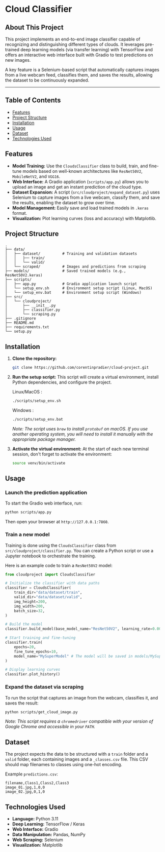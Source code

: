 # Cloud Classifier

## About This Project

This project implements an end-to-end image classifier capable of recognizing and distinguishing different types of clouds. It leverages pre-trained deep learning models (via transfer learning) with TensorFlow and offers an interactive web interface built with Gradio to test predictions on new images.

A key feature is a Selenium-based script that automatically captures images from a live webcam feed, classifies them, and saves the results, allowing the dataset to be continuously expanded.

---

## Table of Contents
* [Features](#features)
* [Project Structure](#project-structure)
* [Installation](#installation)
* [Usage](#usage)
* [Dataset](#dataset)
* [Technologies Used](#technologies-used)

## Features

*   **Model Training:** Use the `CloudsClassifier` class to build, train, and fine-tune models based on well-known architectures like `ResNet50V2`, `MobileNetV2`, and `VGG16`.
*   **Web Interface:** A Gradio application (`scripts/app.py`) allows you to upload an image and get an instant prediction of the cloud type.
*   **Dataset Expansion:** A script (`src/cloudproject/expand_dataset.py`) uses Selenium to capture images from a live webcam, classify them, and save the results, enabling the dataset to grow over time.
*   **Model Management:** Easily save and load trained models in `.keras` format.
*   **Visualization:** Plot learning curves (loss and accuracy) with Matplotlib.

## Project Structure

```
.
├── data/
│   ├── dataset/          # Training and validation datasets
│   │   ├── train/
│   │   └── valid/
│   └── scraped/          # Images and predictions from scraping
├── models/               # Saved trained models (e.g., ResNet50V2.keras)
├── scripts/
│   ├── app.py            # Gradio application launch script
│   └── setup_env.sh      # Environment setup script (Linux, MacOS)
│   └── setup_env.bat     # Environment setup script (Windows)
├── src/
│   └── cloudproject/
│       ├── __init__.py
│       ├── classifier.py
│       └── scraping.py
├── .gitignore
├── README.md     
├── requirements.txt
└── setup.py
```

## Installation

1.  **Clone the repository:**
    ```bash
    git clone https://github.com/corentinpradier/cloud-project.git
    ```

2.  **Run the setup script:**
    This script will create a virtual environment, install Python dependencies, and configure the project.

    Linux/MacOS :
    ```bash
    ./scripts/setup_env.sh
    ```
    Windows :
    ```bash
    ./scripts/setup_env.bat
    ```
    *Note: The script uses `brew` to install `protobuf` on macOS. If you use another operating system, you will need to install it manually with the appropriate package manager.*

3.  **Activate the virtual environment:**
    At the start of each new terminal session, don't forget to activate the environment:
    ```bash
    source venv/bin/activate
    ```

## Usage

### Launch the prediction application

To start the Gradio web interface, run:
```bash
python scripts/app.py
```
Then open your browser at `http://127.0.0.1:7860`.

### Train a new model

Training is done using the `CloudsClassifier` class from `src/cloudproject/classifier.py`. You can create a Python script or use a Jupyter notebook to orchestrate the training.

Here is an example code to train a `ResNet50V2` model:
```python
from cloudproject import CloudsClassifier

# Initialize the classifier with data paths
classifier = CloudsClassifier(
    train_dir="data/dataset/train",
    valid_dir="data/dataset/valid",
    img_height=200,
    img_width=200,
    batch_size=32,
)

# Build the model
classifier.build_model(base_model_name="ResNet50V2", learning_rate=0.001)

# Start training and fine-tuning
classifier.train(
    epochs=20,
    fine_tune_epochs=10,
    model_name="MySuperModel" # The model will be saved in models/MySuperModel.keras
)

# Display learning curves
classifier.plot_history()
```

### Expand the dataset via scraping

To run the script that captures an image from the webcam, classifies it, and saves the result:
```bash
python scripts/get_cloud_image.py
```
*Note: This script requires a `chromedriver` compatible with your version of Google Chrome and accessible in your `PATH`.*

## Dataset

The project expects the data to be structured with a `train` folder and a `valid` folder, each containing images and a `_classes.csv` file. This CSV should map filenames to classes using one-hot encoding.

Example `predictions.csv`:
```csv
filename,Class1,Class2,Class3
image_01.jpg,1,0,0
image_02.jpg,0,1,0
```

## Technologies Used

*   **Language:** Python 3.11
*   **Deep Learning:** TensorFlow / Keras
*   **Web Interface:** Gradio
*   **Data Manipulation:** Pandas, NumPy
*   **Web Scraping:** Selenium
*   **Visualization:** Matplotlib